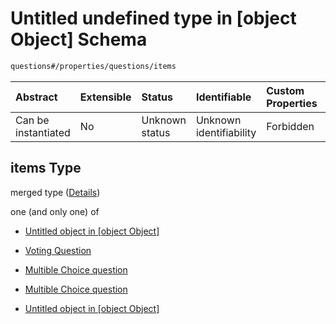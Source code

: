 # Untitled undefined type in \[object Object] Schema

```txt
questions#/properties/questions/items
```



| Abstract            | Extensible | Status         | Identifiable            | Custom Properties | Additional Properties | Access Restrictions | Defined In                                                                    |
| :------------------ | :--------- | :------------- | :---------------------- | :---------------- | :-------------------- | :------------------ | :---------------------------------------------------------------------------- |
| Can be instantiated | No         | Unknown status | Unknown identifiability | Forbidden         | Allowed               | none                | [questions.schema.json*](../out/questions.schema.json "open original schema") |

## items Type

merged type ([Details](questions-properties-questions-items.md))

one (and only one) of

*   [Untitled object in \[object Object\]](questions-definitions-numberquestion.md "check type definition")

*   [Voting Question](questions-definitions-voting-question.md "check type definition")

*   [Multible Choice question](questions-definitions-multible-choice-question.md "check type definition")

*   [Multible Choice question](questions-definitions-multible-choice-question-1.md "check type definition")

*   [Untitled object in \[object Object\]](questions-definitions-neverhaveiever.md "check type definition")
